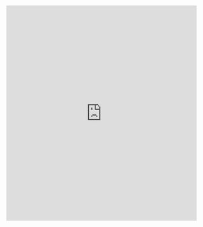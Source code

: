 <br><br>
<iframe src="https://docs.google.com/presentation/d/e/2PACX-1vTE2px059IqtlyzuI6Xy4suksD7ceoaUycZBeycA85PmzIHVzgLS45RVlNX-mwBcPk79E5G9wpgJkE4/embed?start=true&loop=true&delayms=10000" frameborder="0" width="100%" height="569" allowfullscreen="true" mozallowfullscreen="true" webkitallowfullscreen="true"></iframe>